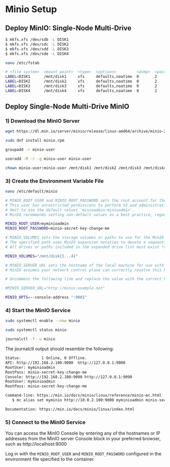 # Minio Setup

## Deploy MinIO: Single-Node Multi-Drive

```bash
$ mkfs.xfs /dev/sdb -L DISK1
$ mkfs.xfs /dev/sdc -L DISK2
$ mkfs.xfs /dev/sdd -L DISK3
$ mkfs.xfs /dev/sde -L DISK4
```

```bash
nano /etc/fstab
```

```bash
# <file system>  <mount point>  <type>  <options>         <dump>  <pass>
LABEL=DISK1      /mnt/disk1     xfs     defaults,noatime  0       2
LABEL=DISK2      /mnt/disk2     xfs     defaults,noatime  0       2
LABEL=DISK3      /mnt/disk3     xfs     defaults,noatime  0       2
LABEL=DISK4      /mnt/disk4     xfs     defaults,noatime  0       2
```

## Deploy Single-Node Multi-Drive MinIO

### 1) Download the MinIO Server

```bash
wget https://dl.min.io/server/minio/release/linux-amd64/archive/minio-20230831153116.0.0.x86_64.rpm -O minio.rpm
```
```bash
sudo dnf install minio.rpm
```

```bash
groupadd -r minio-user
```

```bash
useradd -M -r -g minio-user minio-user
```

```bash
chown minio-user:minio-user /mnt/disk1 /mnt/disk2 /mnt/disk3 /mnt/disk4
```

### 3) Create the Environment Variable File

```bash
nano /etc/default/minio
```

```bash
# MINIO_ROOT_USER and MINIO_ROOT_PASSWORD sets the root account for the MinIO server.
# This user has unrestricted permissions to perform S3 and administrative API operations on any resource in the deployment.
# Omit to use the default values 'minioadmin:minioadmin'.
# MinIO recommends setting non-default values as a best practice, regardless of environment.

MINIO_ROOT_USER=myminioadmin
MINIO_ROOT_PASSWORD=minio-secret-key-change-me

# MINIO_VOLUMES sets the storage volumes or paths to use for the MinIO server.
# The specified path uses MinIO expansion notation to denote a sequential series of drives between 1 and 4, inclusive.
# All drives or paths included in the expanded drive list must exist *and* be empty or freshly formatted for MinIO to start successfully.

MINIO_VOLUMES="/mnt/disk{1...4}"

# MINIO_SERVER_URL sets the hostname of the local machine for use with the MinIO Server.
# MinIO assumes your network control plane can correctly resolve this hostname to the local machine.

# Uncomment the following line and replace the value with the correct hostname for the local machine.

#MINIO_SERVER_URL="http://minio.example.net"

MINIO_OPTS=--console-address ":9001"
```

### 4) Start the MinIO Service

```bash
sudo systemctl enable --now minio
```

```bash
sudo systemctl status minio
```

```bash
journalctl -f -u minio
```

The journalctl output should resemble the following:

```bash
Status:         1 Online, 0 Offline.
API: http://192.168.2.100:9000  http://127.0.0.1:9000
RootUser: myminioadmin
RootPass: minio-secret-key-change-me
Console: http://192.168.2.100:9090 http://127.0.0.1:9090
RootUser: myminioadmin
RootPass: minio-secret-key-change-me

Command-line: https://min.io/docs/minio/linux/reference/minio-mc.html
   $ mc alias set myminio http://10.0.2.100:9000 myminioadmin minio-secret-key-change-me

Documentation: https://min.io/docs/minio/linux/index.html
```

### 5) Connect to the MinIO Service

You can access the MinIO Console by entering any of the hostnames or IP addresses from the MinIO server Console block in your preferred browser, such as http://localhost:9000

Log in with the `MINIO_ROOT_USER` and `MINIO_ROOT_PASSWORD` configured in the environment file specified to the container.